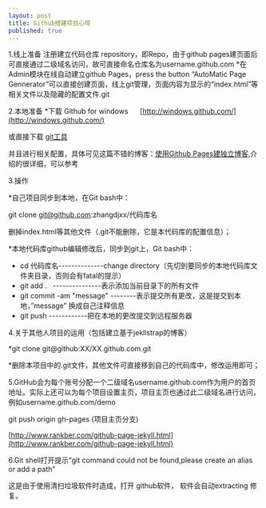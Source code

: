 ```yaml
---
layout: post
title: Github搭建项目心得
published: true
---
```


1.线上准备 注册建立代码仓库 repository，即Repo，由于github pages建页面后可直接通过二级域名访问，故可直接命名仓库名为username.github.com \*在Admin模块在线自动建立github Pages，press the button “AutoMatic Page Gennerator”可以直接创建页面，线上git管理，页面内容为显示的“index.html”等相关文件以及隐藏的配置文件.git

2.本地准备 \*下载 Github for windows      [http://windows.github.com/](http://windows.github.com/)

或直接下载 [git工具](http://code.google.com/p/msysgit/downloads/list?can=1&q=&colspec=Filename+Summary+Uploaded+ReleaseDate+Size+DownloadCount)

并且进行相关配置，具体可见这篇不错的博客：[使用Github Pages建独立博客](http://beiyuu.com/github-pages/),介绍的很详细，可以参考

3.操作

\*自己项目同步到本地，在Git bash中：

git clone git@github.com:zhangdjxx/代码库名

删掉index.html等其他文件（.git不能删除，它是本代码库的配置信息）；

\*本地代码库github编辑修改后，同步到git上，Git bash中：

- cd 代码库名--------------change directory（先切到要同步的本地代码库文件夹目录，否则会有fatal的提示）
- git add .   ---------------表示添加当前目录下的所有文件
- git commit -am "message" --------表示提交所有更改，这是提交到本地，”message” 换成自己注释信息
- git push ------------把在本地的更改提交到远程服务器

4.关于其他人项目的运用（包括建立基于jekllstrap的博客）

\*git clone git@github:XX/XX.github.com.git

\*删除本项目中的.git文件，其他文件可直接移到自己的代码库中，修改运用即可；

5.GitHub会为每个账号分配一个二级域名username.github.com作为用户的首页地址。实际上还可以为每个项目设置主页，项目主页也通过此二级域名进行访问，例如username.github.com/demo

git push origin gh-pages (项目主页分支)

[http://www.rankber.com/github-page-jekyll.html](http://www.rankber.com/github-page-jekyll.html)

6.Git shell打开提示“git command could not be found,please create an alias or add a path”

这是由于使用清扫垃圾软件时造成，打开 github软件， 软件会自动extracting 修复。
